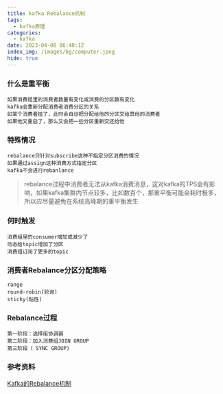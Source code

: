 ```yaml
---
title: kafka Rebalance机制
tags:
  - kafka原理
categories:
  - kafka
date: 2023-04-08 06:40:12
index_img: /images/bg/computer.jpeg
hide: true
---
```


### 什么是重平衡

```
如果消费组里的消费者数量有变化或消费的分区数有变化
kafka会重新分配消费者消费分区的关系
如某个消费者挂了，此时会自动把分配给他的分区交给其他的消费者
如果他又重启了，那么又会把一些分区重新交还给他
```

### 特殊情况

```
rebalance只针对subscribe这种不指定分区消费的情况
如果通过assign这种消费方式指定分区
kafka不会进行rebanlance
```

> rebalance过程中消费者无法从kafka消费消息，这对kafka的TPS会有影响，如果kafka集群内节点较多，比如数百个，那重平衡可能会耗时极多，所以应尽量避免在系统高峰期的重平衡发生

### 何时触发

```
消费组里的consumer增加或减少了
动态给topic增加了分区
消费组订阅了更多的topic
```


### 消费者Rebalance分区分配策略

```
range
round-robin(轮询)
sticky(粘性)
```

### Rebalance过程

```
第一阶段：选择组协调器
第二阶段：加入消费组JOIN GROUP
第三阶段（ SYNC GROUP)
```

### 参考资料

[Kafka的Rebalance机制](https://blog.csdn.net/Blackic_960703/article/details/126179913)